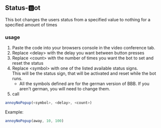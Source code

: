 ## Status-🅱️ot

This bot changes the users status from a specified value to nothing for a specified amount of times

### usage
1. Paste the code into your browsers console in the video conference tab.
2. Replace &lt;delay&gt; with the delay you want between button presses
3. Replace &lt;count&gt; with the number of times you want the bot to set and reset the status
4. Replace &lt;symbol&gt; with one of the listed available status signs.<br>This will be the status sign, that will be activated and reset while the bot runs.
    - All the symbols defined are for the german version of BBB. If you aren't german, you will need to change them.
6. call
```js
annoyNoPopup(<symbol>, <delay>, <count>)
```

Example:
```js
annoyNoPopup(away, 10, 100)
```
